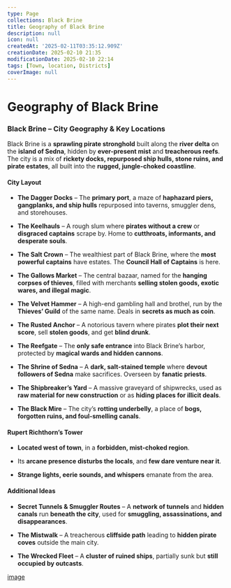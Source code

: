 ```yaml
---
type: Page
collections: Black Brine
title: Geography of Black Brine
description: null
icon: null
createdAt: '2025-02-11T03:35:12.909Z'
creationDate: 2025-02-10 21:35
modificationDate: 2025-02-10 22:14
tags: [Town, location, Districts]
coverImage: null
---
```


# Geography of Black Brine

### **Black Brine – City Geography & Key Locations**

Black Brine is a **sprawling pirate stronghold** built along the **river delta** on the **island of Sedna**, hidden by **ever-present mist** and **treacherous reefs**. The city is a mix of **rickety docks, repurposed ship hulls, stone ruins, and pirate estates**, all built into the **rugged, jungle-choked coastline**.

#### **City Layout**

- **The Dagger Docks** – The **primary port**, a maze of **haphazard piers, gangplanks, and ship hulls** repurposed into taverns, smuggler dens, and storehouses.

- **The Keelhauls** – A rough slum where **pirates without a crew** or **disgraced captains** scrape by. Home to **cutthroats, informants, and desperate souls**.

- **The Salt Crown** – The wealthiest part of Black Brine, where the **most powerful captains** have estates. The **Council Hall of Captains** is here.

- **The Gallows Market** – The central bazaar, named for the **hanging corpses of thieves**, filled with merchants **selling stolen goods, exotic wares, and illegal magic**.

- **The Velvet Hammer** – A high-end gambling hall and brothel, run by the **Thieves’ Guild** of the same name. Deals in **secrets as much as coin**.

- **The Rusted Anchor** – A notorious tavern where pirates **plot their next score**, sell **stolen goods**, and get **blind drunk**.

- **The Reefgate** – The **only safe entrance** into Black Brine’s harbor, protected by **magical wards and hidden cannons**.

- **The Shrine of Sedna** – A **dark, salt-stained temple** where **devout followers of Sedna** make sacrifices. Overseen by **fanatic priests**.

- **The Shipbreaker’s Yard** – A massive graveyard of shipwrecks, used as **raw material for new construction** or as **hiding places for illicit deals**.

- **The Black Mire** – The city’s **rotting underbelly**, a place of **bogs, forgotten ruins, and foul-smelling canals**.

#### **Rupert Richthorn’s Tower**

- **Located west of town**, in a **forbidden, mist-choked region**.

- Its **arcane presence disturbs the locals**, and **few dare venture near it**.

- **Strange lights, eerie sounds, and whispers** emanate from the area.

#### **Additional Ideas**

- **Secret Tunnels & Smuggler Routes** – A **network of tunnels** and **hidden canals** run **beneath the city**, used for **smuggling, assassinations, and disappearances**.

- **The Mistwalk** – A treacherous **cliffside path** leading to **hidden pirate coves** outside the main city.

- **The Wrecked Fleet** – A **cluster of ruined ships**, partially sunk but **still occupied by outcasts**.

[image](https://app.capacities.io/31f71015-b54c-41a2-8667-93c80b54b876/c4f303a4-ea1f-4230-9d58-b255af5e937a)
